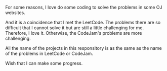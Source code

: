 For some reasons, I love do some coding to solve the problems in some OJ websites.

And it is a coincidence that I met the LeetCode. The problems there are so difficult that I cannot solve it but are still a little challenging for me. Therefore, I love it. Otherwise, the CodeJam's problems are more challenging.

All the name of the projects in this responsitory is as the same as the name of the problems in LeetCode or CodeJam.

Wish that I can make some progress.
